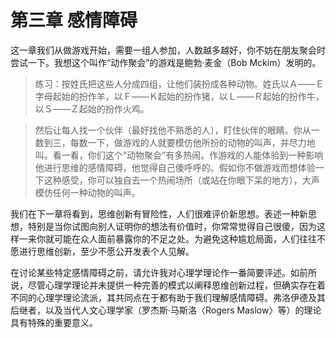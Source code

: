 # 第三章 感情障碍

这一章我们从做游戏开始，需要一组人参加，人数越多越好，你不妨在朋友聚会时尝试一下。我想这个叫作“动作聚会”的游戏是鲍勃·麦金（Bob Mckim）发明的。

> 练习：按姓氏把这些人分成四组，让他们装扮成各种动物。姓氏以Ａ——Ｅ字母起始的扮作羊，以Ｆ——Ｋ起始的扮作猪，以Ｌ——Ｒ起始的扮作牛，以Ｓ——Ｚ起始的扮作火鸡。

> 然后让每人找一个伙伴（最好找他不熟悉的人），盯住伙伴的眼睛。你从一数到三，每数一下，做游戏的人就要模仿他所扮的动物的叫声，并尽力地叫。看一看，你们这个“动物聚会”有多热闹。作游戏的人能体验到一种影响他进行思维的感情障碍，他觉得自己傻呼呼的。假如你不做游戏而想体验一下这种感受，你可以独自去一个热闹场所（或站在你眼下呆的地方），大声模仿任何一种动物的叫声。

我们在下一章将看到，思维创新有冒险性，人们很难评价新思想。表述一种新思想，特别是当你试图向别人证明你的想法有价值时，你常常觉得自己很傻，因为这样一来你就可能在众人面前暴露你的不足之处。为避免这种尴尬局面，人们往往不愿进行思维创新，至少不愿公开发表个人见解。

在讨论某些特定感情障碍之前，请允许我对心理学理论作一番简要评述。如前所说，尽管心理学理论并未提供一种完善的模式以阐释思维创新过程，但确实存在着不同的心理学理论流派，其共同点在于都有助于我们理解感情障碍。弗洛伊德及其后继者，以及当代人文心理学家（罗杰斯·马斯洛〈Rogers Maslow〉等）的理论具有特殊的重要意义。